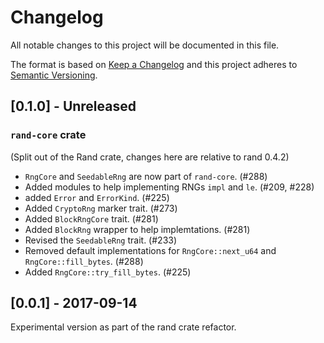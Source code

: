 # Changelog
All notable changes to this project will be documented in this file.

The format is based on [Keep a Changelog](http://keepachangelog.com/en/1.0.0/)
and this project adheres to [Semantic Versioning](https://semver.org/spec/v2.0.0.html).


## [0.1.0] - Unreleased

### `rand-core` crate
(Split out of the Rand crate, changes here are relative to rand 0.4.2)
- `RngCore` and `SeedableRng` are now part of `rand-core`. (#288)
- Added modules to help implementing RNGs `impl` and `le`. (#209, #228)
- added `Error` and `ErrorKind`. (#225)
- Added `CryptoRng` marker trait. (#273)
- Added `BlockRngCore` trait. (#281)
- Added `BlockRng` wrapper to help implemtations. (#281)
- Revised the `SeedableRng` trait. (#233)
- Removed default implementations for `RngCore::next_u64` and `RngCore::fill_bytes`. (#288)
- Added `RngCore::try_fill_bytes`. (#225)

## [0.0.1] - 2017-09-14
Experimental version as part of the rand crate refactor.
